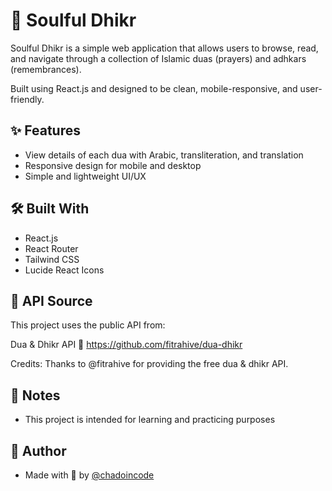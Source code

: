 
# 📿 Soulful Dhikr

Soulful Dhikr is a simple web application that allows users to browse, read, and navigate through a collection of Islamic duas (prayers) and adhkars (remembrances).

Built using React.js and designed to be clean, mobile-responsive, and user-friendly.

## ✨ Features

<!-- - Browse different categories of duas and adhkars -->
- View details of each dua with Arabic, transliteration, and translation
- Responsive design for mobile and desktop
- Simple and lightweight UI/UX
<!-- - Navigate between next and previous duas inside the detail page -->

## 🛠️ Built With

- React.js
- React Router
- Tailwind CSS
- Lucide React Icons
<!-- - Respinner (for loading animation) -->


## 📡 API Source

This project uses the public API from:

Dua & Dhikr API
🔗 https://github.com/fitrahive/dua-dhikr

Credits:
Thanks to @fitrahive for providing the free dua & dhikr API.

## 📌 Notes
- This project is intended for learning and practicing purposes

## 🧕 Author

- Made with 🤍 by [@chadoincode](https://www.github.com/chadoincode)

